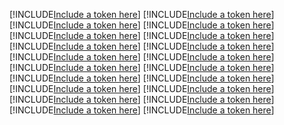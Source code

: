 [!INCLUDE[Include a token here](refs1525654212052/r1.md)]
[!INCLUDE[Include a token here](refs1525654212052/r2.md)]
[!INCLUDE[Include a token here](refs1525654212052/r3.md)]
[!INCLUDE[Include a token here](refs1525654212052/r4.md)]
[!INCLUDE[Include a token here](refs1525654212052/r5.md)]
[!INCLUDE[Include a token here](refs1525654212052/r6.md)]
[!INCLUDE[Include a token here](refs1525654212052/r7.md)]
[!INCLUDE[Include a token here](refs1525654212052/r8.md)]
[!INCLUDE[Include a token here](refs1525654212052/r9.md)]
[!INCLUDE[Include a token here](refs1525654212052/r10.md)]
[!INCLUDE[Include a token here](refs1525654212052/r11.md)]
[!INCLUDE[Include a token here](refs1525654212052/r12.md)]
[!INCLUDE[Include a token here](refs1525654212052/r13.md)]
[!INCLUDE[Include a token here](refs1525654212052/r14.md)]
[!INCLUDE[Include a token here](refs1525654212052/r15.md)]
[!INCLUDE[Include a token here](refs1525654212052/r16.md)]
[!INCLUDE[Include a token here](refs1525654212052/r17.md)]
[!INCLUDE[Include a token here](refs1525654212052/r18.md)]
[!INCLUDE[Include a token here](refs1525654212052/r19.md)]
[!INCLUDE[Include a token here](refs1525654212052/r20.md)]